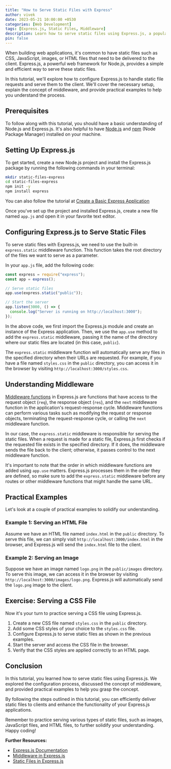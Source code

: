 ```yaml
---
title: "How to Serve Static Files with Express"
author: vivek
date: 2023-05-21 10:00:00 +0530
categories: [Web Development]
tags: [Express.js, Static Files, Middleware]
description: Learn how to serve static files using Express.js, a popular Node.js framework. Understand the importance of middleware and how to configure Express to handle static file requests.
pin: false
---
```


When building web applications, it's common to have static files such as CSS, JavaScript, images, or HTML files that need to be delivered to the client. Express.js, a powerful web framework for Node.js, provides a simple and efficient way to serve these static files.

In this tutorial, we'll explore how to configure Express.js to handle static file requests and serve them to the client. We'll cover the necessary setup, explain the concept of middleware, and provide practical examples to help you understand the process.

## Prerequisites

To follow along with this tutorial, you should have a basic understanding of Node.js and Express.js. It's also helpful to have [Node.js](https://nodejs.org/en) and [npm](https://www.npmjs.com/) (Node Package Manager) installed on your machine.

## Setting Up Express.js

To get started, create a new Node.js project and install the Express.js package by running the following commands in your terminal:

```bash
mkdir static-files-express
cd static-files-express
npm init -y
npm install express
```

You can also follow the tutorial at [Create a Basic Express Application](/posts/basic-express-application)

Once you've set up the project and installed Express.js, create a new file named `app.js` and open it in your favorite text editor.

## Configuring Express.js to Serve Static Files

To serve static files with Express.js, we need to use the built-in `express.static` middleware function. This function takes the root directory of the files we want to serve as a parameter.

In your `app.js` file, add the following code:

```javascript
const express = require("express");
const app = express();

// Serve static files
app.use(express.static("public"));

// Start the server
app.listen(3000, () => {
  console.log("Server is running on http://localhost:3000");
});
```

In the above code, we first import the Express.js module and create an instance of the Express application. Then, we use the `app.use` method to add the `express.static` middleware, passing it the name of the directory where our static files are located (in this case, `public`).

The `express.static` middleware function will automatically serve any files in the specified directory when their URLs are requested. For example, if you have a file named `styles.css` in the `public` directory, you can access it in the browser by visiting `http://localhost:3000/styles.css`.

## Understanding Middleware

[Middleware functions](/posts/how-to-use-middlewares-with-express) in Express.js are functions that have access to the request object (`req`), the response object (`res`), and the `next` middleware function in the application's request-response cycle. Middleware functions can perform various tasks such as modifying the request or response objects, terminating the request-response cycle, or calling the `next` middleware function.

In our case, the `express.static` middleware is responsible for serving the static files. When a request is made for a static file, Express.js first checks if the requested file exists in the specified directory. If it does, the middleware sends the file back to the client; otherwise, it passes control to the next middleware function.

It's important to note that the order in which middleware functions are added using `app.use` matters. Express.js processes them in the order they are defined, so make sure to add the `express.static` middleware before any routes or other middleware functions that might handle the same URL.

## Practical Examples

Let's look at a couple of practical examples to solidify our understanding.

### Example 1: Serving an HTML File

Assume we have an HTML file named `index.html` in the `public` directory. To serve this file, we can simply visit `http://localhost:3000/index.html` in the browser, and Express.js will send the `index.html` file to the client.

### Example 2: Serving an Image

Suppose we have an image named `logo.png` in the `public/images` directory. To serve this image, we can access it in the browser by visiting `http://localhost:3000/images/logo.png`. Express.js will automatically send the `logo.png` image to the client.

## Exercise: Serving a CSS File

Now it's your turn to practice serving a CSS file using Express.js.

1. Create a new CSS file named `styles.css` in the `public` directory.
2. Add some CSS styles of your choice to the `styles.css` file.
3. Configure Express.js to serve static files as shown in the previous examples.
4. Start the server and access the CSS file in the browser.
5. Verify that the CSS styles are applied correctly to an HTML page.

## Conclusion

In this tutorial, you learned how to serve static files using Express.js. We explored the configuration process, discussed the concept of middleware, and provided practical examples to help you grasp the concept.

By following the steps outlined in this tutorial, you can efficiently deliver static files to clients and enhance the functionality of your Express.js applications.

Remember to practice serving various types of static files, such as images, JavaScript files, and HTML files, to further solidify your understanding. Happy coding!

**Further Resources:**

- [Express.js Documentation](https://expressjs.com/)
- [Middleware in Express.js](https://expressjs.com/en/guide/using-middleware.html)
- [Static Files in Express.js](https://expressjs.com/en/starter/static-files.html)
